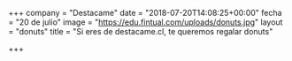 +++
company = "Destacame"
date = "2018-07-20T14:08:25+00:00"
fecha = "20 de julio"
image = "https://edu.fintual.com/uploads/donuts.jpg"
layout = "donuts"
title = "Si eres de destacame.cl, te queremos regalar donuts"

+++
